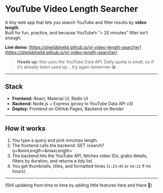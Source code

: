 # YouTube Video Length Searcher

A tiny web app that lets you search YouTube and filter results by **video length**.  
Built for fun, practice, and because YouTube’s “> 20 minutes” filter isn’t enough.

**Live demo:** [https://sheildsheild.github.io/yt-video-length-searcher](https://sheildsheild.github.io/yt-video-length-searcher)

> **Heads up:** this uses the YouTube Data API. Daily quota is small, so if it’s already been used up… try again tomorrow 😭

---

## Stack

- **Frontend:** React, Material UI, Radix UI  
- **Backend:** Node.js + Express (proxy to YouTube Data API v3)  
- **Deploy:** Frontend on GitHub Pages, Backend on Render  

---

## How it works

1. You type a query and pick min/max length.  
2. The frontend calls the backend: GET /search?q=<query>&minLength=<seconds>&maxLength=<seconds>
3. The backend hits the YouTube API, fetches video IDs, grabs details, filters by duration, and returns a tidy list.  
4. You get thumbnails, titles, and formatted times (`1:23:45` or `54:21` if no hours).  

---

(Still updating from time to time by adding little features here and there 👀)
